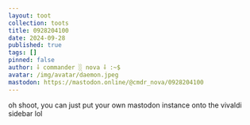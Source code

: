 ```yaml
---
layout: toot
collection: toots
title: 0928204100
date: 2024-09-28
published: true
tags: []
pinned: false
author: ⸸ commander ░ nova ⸸ :~$
avatar: /img/avatar/daemon.jpeg
mastodon: https://mastodon.online/@cmdr_nova/0928204100
---
```


oh shoot, you can just put your own mastodon instance onto the vivaldi sidebar lol
